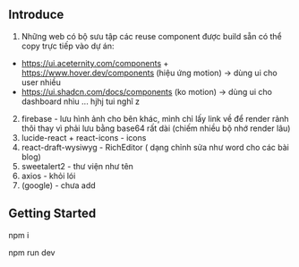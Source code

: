 ## Introduce
1. Những web có bộ sưu tập các reuse component được build sẵn có thể copy trực tiếp vào dự án:
+ https://ui.aceternity.com/components + https://www.hover.dev/components (hiệu ứng motion) -> dùng ui cho user nhiều 
+ https://ui.shadcn.com/docs/components (ko motion) -> dùng ui cho dashboard nhìu ... hjhj tui nghĩ z
2. firebase - lưu hình ảnh cho bên khác, mình chỉ lấy link về để render rảnh thôi thay vì phải lưu bằng base64 rất dài (chiếm nhiều bộ nhớ render lâu)
3. lucide-react + react-icons - icons
4. react-draft-wysiwyg - RichEditor ( dạng chỉnh sửa như word cho các bài blog)
5. sweetalert2 - thư viện như tên 
6. axios - khỏi lói
7. (google) - chưa add

## Getting Started

npm i

npm run dev